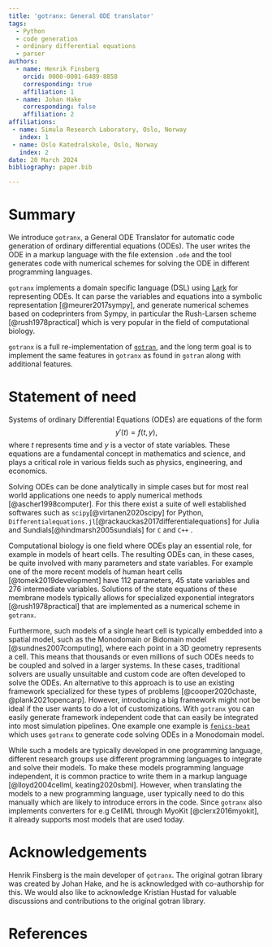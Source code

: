 ```yaml
---
title: 'gotranx: General ODE translator'
tags:
  - Python
  - code generation
  - ordinary differential equations
  - parser
authors:
  - name: Henrik Finsberg
    orcid: 0000-0001-6489-8858
    corresponding: true
    affiliation: 1
  - name: Johan Hake
    corresponding: false
    affiliation: 2
affiliations:
 - name: Simula Research Laboratory, Oslo, Norway
   index: 1
 - name: Oslo Katedralskole, Oslo, Norway
   index: 2
date: 20 March 2024
bibliography: paper.bib

---
```


# Summary

We introduce `gotranx`, a General ODE Translator for automatic code generation of ordinary differential equations (ODEs). The user writes the ODE in a markup language with the file extension `.ode` and the tool generates code with numerical schemes for solving the ODE in different programming languages.

`gotranx` implements a domain specific language (DSL) using [Lark](https://github.com/lark-parser/lark) for representing ODEs. It can parse the variables and equations into a symbolic representation [@meurer2017sympy], and generate numerical schemes based on codeprinters from Sympy, in particular the Rush-Larsen scheme [@rush1978practical] which is very popular in the field of computational biology.

`gotranx` is a full re-implementation of [`gotran`](https://github.com/ComputationalPhysiology/gotran), and the long term goal is to implement the same features in `gotranx` as found in `gotran` along with additional features.

# Statement of need

Systems of ordinary Differential Equations (ODEs) are equations of the form
$$
y'(t) = f(t, y),
$$
where $t$ represents time and $y$ is a vector of state variables. These equations are a fundamental concept in mathematics and science, and plays a critical role in various fields such as physics, engineering, and economics.

Solving ODEs can be done analytically in simple cases but for most real world applications one needs to apply numerical methods [@ascher1998computer]. For this there exist a suite of well established softwares such as `scipy`[@virtanen2020scipy] for Python, `Differentialequations.jl`[@rackauckas2017differentialequations] for Julia and Sundials[@hindmarsh2005sundials] for `C` and `C++` .

Computational biology is one field where ODEs play an essential role, for example in models of heart cells. The resulting ODEs can, in these cases, be quite involved with many parameters and state variables. For example one of the more recent models of human heart cells [@tomek2019development] have 112 parameters, 45 state variables and 276 intermediate variables. Solutions of the state equations of these membrane models typically allows for specialized exponential integrators [@rush1978practical] that are implemented as a numerical scheme in `gotranx`.

Furthermore, such models of a single heart cell is typically embedded into a spatial model, such as the Monodomain or Bidomain model [@sundnes2007computing], where each point in a 3D geometry represents a cell. This means that thousands or even millions of such ODEs needs to be coupled and solved in a larger systems. In these cases, traditional solvers are usually unsuitable and custom code are often developed to solve the ODEs. An alternative to this approach is to use an existing framework specialized for these types of problems [@cooper2020chaste, @plank2021opencarp]. However, introducing a big framework might not be ideal if the user wants to do a lot of customizations. With `gotranx` you can easily generate framework independent code that can easily be integrated into most simulation pipelines. One example one example is [`fenics-beat`](https://github.com/finsberg/fenics-beat) which uses `gotranx` to generate code solving ODEs in a Monodomain model.

While such a models are typically developed in one programming language, different research groups use different programming languages to integrate and solve their models. To make these models programming language independent, it is common practice to write them in a markup language [@lloyd2004cellml, keating2020sbml]. However, when translating the models to a new programming language, user typically need to do this manually which are likely to introduce errors in the code. Since `gotranx` also implements converters for e.g CellML through MyoKit [@clerx2016myokit], it already supports most models that are used today.


# Acknowledgements
Henrik Finsberg is the main developer of `gotranx`. The original gotran library was created by Johan Hake, and he is acknowledged with co-authorship for this.
We would also like to acknowledge Kristian Hustad for valuable discussions and contributions to the original gotran library.


# References
